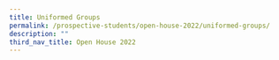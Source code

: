 ```yaml
---
title: Uniformed Groups
permalink: /prospective-students/open-house-2022/uniformed-groups/
description: ""
third_nav_title: Open House 2022
---
```

